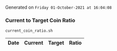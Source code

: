 Generated on `Friday 01-October-2021 at 16:04:08`

### Current to Target Coin Ratio
`current_coin_ratio.sh`

Date|Current|Target|Ratio
---|---|---|---
